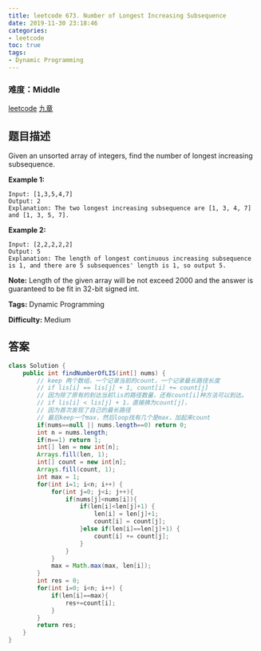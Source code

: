 ```yaml
---
title: leetcode 673. Number of Longest Increasing Subsequence
date: 2019-11-30 23:18:46
categories:
- leetcode
toc: true
tags:
- Dynamic Programming
---
```

### 难度：Middle

<a href="https://leetcode.com/problems/number-of-longest-increasing-subsequence/">leetcode</a>
<a href="https://www.jiuzhang.com/solution/number-of-longest-increasing-subsequence/">九章</a>
## 题目描述
Given an unsorted array of integers, find the number of longest increasing
subsequence.

**Example 1:**  
        
    Input: [1,3,5,4,7]
    Output: 2
    Explanation: The two longest increasing subsequence are [1, 3, 4, 7] and [1, 3, 5, 7].
    

**Example 2:**  
        
    Input: [2,2,2,2,2]
    Output: 5
    Explanation: The length of longest continuous increasing subsequence is 1, and there are 5 subsequences' length is 1, so output 5.
    

**Note:** Length of the given array will be not exceed 2000 and the answer is
guaranteed to be fit in 32-bit signed int.


**Tags:** Dynamic Programming

**Difficulty:** Medium
## 答案
<!--more-->
```java
class Solution {
    public int findNumberOfLIS(int[] nums) {
        // keep 两个数组，一个记录当前的count，一个记录最长路径长度
        // if lis[i] == lis[j] + 1, count[i] += count[j]
        // 因为除了原有的到达当前lis的路径数量，还有count[i]种方法可以到达。
        // if lis[i] < lis[j] + 1，直接换为count[j]，
        // 因为首次发现了自己的最长路径
        // 最后keep一个max，然后loop找有几个是max，加起来count
        if(nums==null || nums.length==0) return 0;
        int n = nums.length;
        if(n==1) return 1;
        int[] len = new int[n];
        Arrays.fill(len, 1);
        int[] count = new int[n];
        Arrays.fill(count, 1);
        int max = 1;
        for(int i=1; i<n; i++) {
            for(int j=0; j<i; j++){
                if(nums[j]<nums[i]){
                    if(len[i]<len[j]+1) {
                        len[i] = len[j]+1;
                        count[i] = count[j];
                    }else if(len[i]==len[j]+1) {
                        count[i] += count[j];
                    }
                }
            }
            max = Math.max(max, len[i]);
        }
        int res = 0;
        for(int i=0; i<n; i++) {
            if(len[i]==max){
                res+=count[i];
            }
        }
        return res;
    }
}
```
